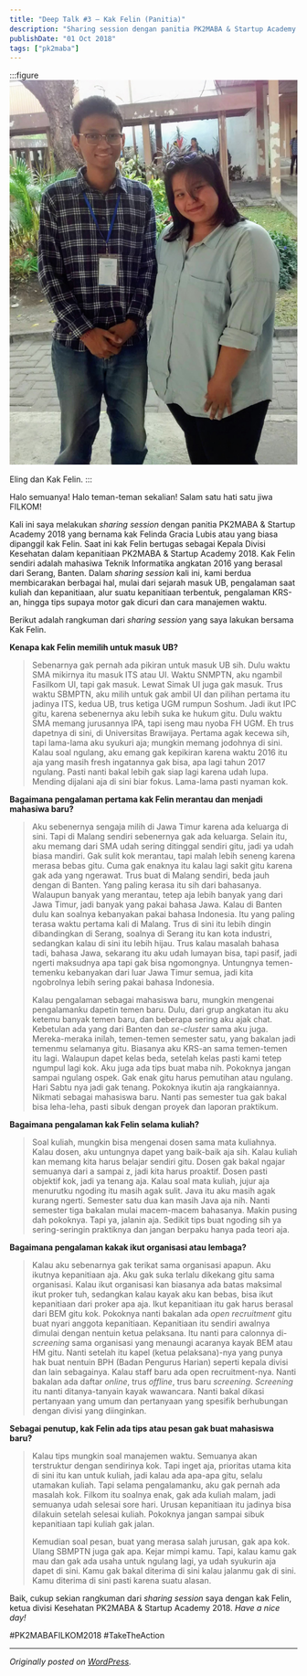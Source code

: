 ```yaml
---
title: "Deep Talk #3 – Kak Felin (Panitia)"
description: "Sharing session dengan panitia PK2MABA & Startup Academy 2018 yang bernama kak Felinda Gracia Lubis atau yang biasa dipanggil kak Felin."
publishDate: "01 Oct 2018"
tags: ["pk2maba"]
---
```


:::figure
![Eling dan Kak Felin.](cover.jpg "Eling dan Kak Felin.")

Eling dan Kak Felin.
:::

Halo semuanya! Halo teman-teman sekalian! Salam satu hati satu jiwa FILKOM!

Kali ini saya melakukan _sharing session_ dengan panitia PK2MABA & Startup Academy 2018 yang bernama kak Felinda Gracia Lubis atau yang biasa dipanggil kak Felin. Saat ini kak Felin bertugas sebagai Kepala Divisi Kesehatan dalam kepanitiaan PK2MABA & Startup Academy 2018. Kak Felin sendiri adalah mahasiwa Teknik Informatika angkatan 2016 yang berasal dari Serang, Banten. Dalam _sharing session_ kali ini, kami berdua membicarakan berbagai hal, mulai dari sejarah masuk UB, pengalaman saat kuliah dan kepanitiaan, alur suatu kepanitiaan terbentuk, pengalaman KRS-an, hingga tips supaya motor gak dicuri dan cara manajemen waktu.

Berikut adalah rangkuman dari _sharing session_ yang saya lakukan bersama Kak Felin.

**Kenapa kak Felin memilih untuk masuk UB?**

> Sebenarnya gak pernah ada pikiran untuk masuk UB sih. Dulu waktu SMA mikirnya itu masuk ITS atau UI. Waktu SNMPTN, aku ngambil Fasilkom UI, tapi gak masuk. Lewat Simak UI juga gak masuk. Trus waktu SBMPTN, aku milih untuk gak ambil UI dan pilihan pertama itu jadinya ITS, kedua UB, trus ketiga UGM rumpun Soshum. Jadi ikut IPC gitu, karena sebenernya aku lebih suka ke hukum gitu. Dulu waktu SMA memang jurusannya IPA, tapi iseng mau nyoba FH UGM. Eh trus dapetnya di sini, di Universitas Brawijaya. Pertama agak kecewa sih, tapi lama-lama aku syukuri aja; mungkin memang jodohnya di sini. Kalau soal ngulang, aku emang gak kepikiran karena waktu 2016 itu aja yang masih fresh ingatannya gak bisa, apa lagi tahun 2017 ngulang. Pasti nanti bakal lebih gak siap lagi karena udah lupa. Mending dijalani aja di sini biar fokus. Lama-lama pasti nyaman kok.

**Bagaimana pengalaman pertama kak Felin merantau dan menjadi mahasiwa baru?**

> Aku sebenernya sengaja milih di Jawa Timur karena ada keluarga di sini. Tapi di Malang sendiri sebenernya gak ada keluarga. Selain itu, aku memang dari SMA udah sering ditinggal sendiri gitu, jadi ya udah biasa mandiri. Gak sulit kok merantau, tapi malah lebih seneng karena merasa bebas gitu. Cuma gak enaknya itu kalau lagi sakit gitu karena gak ada yang ngerawat. Trus buat di Malang sendiri, beda jauh dengan di Banten. Yang paling kerasa itu sih dari bahasanya. Walaupun banyak yang merantau, tetep aja lebih banyak yang dari Jawa Timur, jadi banyak yang pakai bahasa Jawa. Kalau di Banten dulu kan soalnya kebanyakan pakai bahasa Indonesia. Itu yang paling terasa waktu pertama kali di Malang. Trus di sini itu lebih dingin dibandingkan di Serang, soalnya di Serang itu kan kota industri, sedangkan kalau di sini itu lebih hijau. Trus kalau masalah bahasa tadi, bahasa Jawa, sekarang itu aku udah lumayan bisa, tapi pasif, jadi ngerti maksudnya apa tapi gak bisa ngomongnya. Untungnya temen-temenku kebanyakan dari luar Jawa Timur semua, jadi kita ngobrolnya lebih sering pakai bahasa Indonesia.
>
> Kalau pengalaman sebagai mahasiswa baru, mungkin mengenai pengalamanku dapetin temen baru. Dulu, dari grup angkatan itu aku ketemu banyak temen baru, dan beberapa sering aku ajak chat. Kebetulan ada yang dari Banten dan _se-cluster_ sama aku juga. Mereka-meraka inilah, temen-temen semester satu, yang bakalan jadi temenmu selamanya gitu. Biasanya aku KRS-an sama temen-temen itu lagi. Walaupun dapet kelas beda, setelah kelas pasti kami tetep ngumpul lagi kok. Aku juga ada tips buat maba nih. Pokoknya jangan sampai ngulang ospek. Gak enak gitu harus pemutihan atau ngulang. Hari Sabtu nya jadi gak tenang. Pokoknya ikutin aja rangkaiannya. Nikmati sebagai mahasiswa baru. Nanti pas semester tua gak bakal bisa leha-leha, pasti sibuk dengan proyek dan laporan praktikum.

**Bagaimana pengalaman kak Felin selama kuliah?**

> Soal kuliah, mungkin bisa mengenai dosen sama mata kuliahnya. Kalau dosen, aku untungnya dapet yang baik-baik aja sih. Kalau kuliah kan memang kita harus belajar sendiri gitu. Dosen gak bakal ngajar semuanya dari a sampai z, jadi kita harus proaktif. Dosen pasti objektif kok, jadi ya tenang aja. Kalau soal mata kuliah, jujur aja menurutku ngoding itu masih agak sulit. Java itu aku masih agak kurang ngerti. Semester satu dua kan masih Java aja nih. Nanti semester tiga bakalan mulai macem-macem bahasanya. Makin pusing dah pokoknya. Tapi ya, jalanin aja. Sedikit tips buat ngoding sih ya sering-seringin praktiknya dan jangan berpaku hanya pada teori aja.

**Bagaimana pengalaman kakak ikut organisasi atau lembaga?**

> Kalau aku sebenarnya gak terikat sama organisasi apapun. Aku ikutnya kepanitiaan aja. Aku gak suka terlalu dikekang gitu sama organisasi. Kalau ikut organisasi kan biasanya ada batas maksimal ikut proker tuh, sedangkan kalau kayak aku kan bebas, bisa ikut kepanitiaan dari proker apa aja. Ikut kepanitiaan itu gak harus berasal dari BEM gitu kok. Pokoknya nanti bakalan ada _open recruitment_ gitu buat nyari anggota kepanitiaan. Kepanitiaan itu sendiri awalnya dimulai dengan nentuin ketua pelaksana. Itu nanti para calonnya di-_screening_ sama organisasi yang menaungi acaranya kayak BEM atau HM gitu. Nanti setelah itu kapel (ketua pelaksana)-nya yang punya hak buat nentuin BPH (Badan Pengurus Harian) seperti kepala divisi dan lain sebagainya. Kalau staff baru ada open recruitment-nya. Nanti bakalan ada daftar _online_, trus _offline_, trus baru _screening_. _Screening_ itu nanti ditanya-tanyain kayak wawancara. Nanti bakal dikasi pertanyaan yang umum dan pertanyaan yang spesifik berhubungan dengan divisi yang diinginkan.

**Sebagai penutup, kak Felin ada tips atau pesan gak buat mahasiswa baru?**

> Kalau tips mungkin soal manajemen waktu. Semuanya akan terstruktur dengan sendirinya kok. Tapi inget aja, prioritas utama kita di sini itu kan untuk kuliah, jadi kalau ada apa-apa gitu, selalu utamakan kuliah. Tapi selama pengalamanku, aku gak pernah ada masalah kok. Filkom itu soalnya enak, gak ada kuliah malam, jadi semuanya udah selesai sore hari. Urusan kepanitiaan itu jadinya bisa dilakuin setelah selesai kuliah. Pokoknya jangan sampai sibuk kepanitiaan tapi kuliah gak jalan.
>
> Kemudian soal pesan, buat yang merasa salah jurusan, gak apa kok. Ulang SBMPTN juga gak apa. Kejar mimpi kamu. Tapi, kalau kamu gak mau dan gak ada usaha untuk ngulang lagi, ya udah syukurin aja dapet di sini. Kamu gak bakal diterima di sini kalau jalanmu gak di sini. Kamu diterima di sini pasti karena suatu alasan.

Baik, cukup sekian rangkuman dari _sharing session_ saya dengan kak Felin, ketua divisi Kesehatan PK2MABA & Startup Academy 2018. _Have a nice day!_

\#PK2MABAFILKOM2018 #TakeTheAction

---

_Originally posted on [WordPress](https://elingp.wordpress.com/2018/10/01/deep-talk-3/)._
